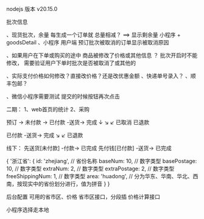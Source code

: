 nodejs 版本 v20.15.0

批次信息

、现货批次，余量 每生成一个订单就 总量相减？  ==>  显示剩余量 小程序 + goodsDetail
、小程序 用户端 预订批次被取消的订单显示被取消原因

、如果用户在下单或购买的途中 商品被修改了价格或其他信息 ？   批次开启时不能修改， 需要验证用户下单时批次是否被取消了或其他的

、实际支付价格如何修改？直接改价格？还是改优惠金额
、快递单号录入？
、顺丰包邮？

、微信小程序需要测试 提交的时候按钮再次点击


二期：
1、web首页的统计
2、采购




预订 -> 未付款 -> 已付款 -送货-> 完成
          ↓           ↘        ↙
        已取消           已退款


已付款 -送货-> 完成
      ↘       ↙
        已退款

线下：
先送货[未付款] -付款-> 已完成
先付钱[已付款] -送货-> 已完成




{
  '浙江省': {
    id: 'zhejiang', // 省份名称
    baseNum: 10, // 数字类型
    basePostage: 10, // 数字类型
    extraNum: 2, // 数字类型
    extraPostage: 2, // 数字类型
    freeShippingNum: 1, // 数字类型
    area: 'huadong', // 分为华东、华南、华北、西南，按现实中的省份划分进行，值为拼音
  }
}


后台配置 可用的省市区、价格
省市区接口，分段插
价格计算接口

小程序选择走本地